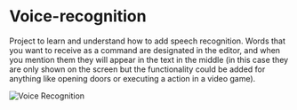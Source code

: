 # Voice-recognition
Project to learn and understand how to add speech recognition.
Words that you want to receive as a command are designated in the editor, and when you mention them they will appear in the text in the middle (in this case they are only shown on the screen but the functionality could be added for anything like opening doors or executing a action in a video game).

![Voice Recognition](https://user-images.githubusercontent.com/68016784/164879159-75a1688e-1d33-4976-87d1-3b074559c15b.gif)
